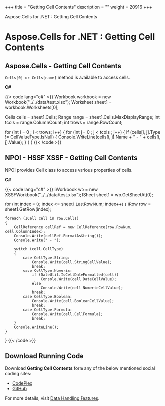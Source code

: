 +++
title = "Getting Cell Contents" 
description = "" 
weight = 20916 
+++

Aspose.Cells for .NET : Getting Cell Contents  

# Aspose.Cells for .NET : Getting Cell Contents


## Aspose.Cells - Getting Cell Contents

`Cells[0] or Cells[name]` method is available to access cells.

**C#**

{{< code lang="c#" >}}
Workbook workbook = new Workbook("../../data/test.xlsx");
Worksheet sheet1 = workbook.Worksheets[0];

Cells cells = sheet1.Cells;
Range range = sheet1.Cells.MaxDisplayRange;
int tcols = range.ColumnCount;
int trows = range.RowCount;

for (int i = 0 ; i < trows; i++)
{
	for (int j = 0 ; j < tcols ; j++)
	{
		if (cells[i, j].Type != CellValueType.IsNull)
		{
			Console.WriteLine(cells[i, j].Name + " - " + cells[i, j].Value);
		}
	}
}
{{< /code >}}

## NPOI - HSSF XSSF - Getting Cell Contents

NPOI provides Cell class to access various properties of cells.

**C#**

{{< code lang="c#" >}}
IWorkbook wb = new XSSFWorkbook("../../data/test.xlsx");
ISheet sheet1 = wb.GetSheetAt(0);

for (int index = 0; index <= sheet1.LastRowNum; index++)
{
    IRow row = sheet1.GetRow(index);

    foreach (ICell cell in row.Cells)
    {
        CellReference cellRef = new CellReference(row.RowNum, cell.ColumnIndex);
        Console.Write(cellRef.FormatAsString());
        Console.Write(" - ");

        switch (cell.CellType)
        {
            case CellType.String:
                Console.Write(cell.StringCellValue);
                break;
            case CellType.Numeric:
                if (DateUtil.IsCellDateFormatted(cell))
                    Console.Write(cell.DateCellValue);
                else
                    Console.Write(cell.NumericCellValue);
                break;
            case CellType.Boolean:
                Console.Write(cell.BooleanCellValue);
                break;
            case CellType.Formula:
                Console.Write(cell.CellFormula);
                break;
        }
        Console.WriteLine();
    }
}
{{< /code >}}

## Download Running Code

Download **Getting Cell Contents** form any of the below mentioned social coding sites:

*   [CodePlex](https://asposenpoi.codeplex.com/downloads/get/1479037)
*   [GitHub](https://github.com/aspose-cells/Aspose.Cells-for-.NET/releases/download/Aspose.Cells_vs_NPOI_1.0/Getting.Cell.Contents.Aspose.Cells.zip)

For more details, visit [Data Handling Features](http://www.aspose.com/docs/display/cellsnet/Data+Handling+Features).


